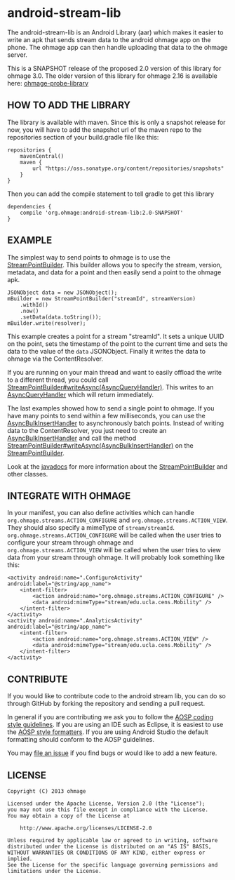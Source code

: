 android-stream-lib
==================

The android-stream-lib is an Android Library (aar) which makes it easier to write an apk that sends
stream data to the android ohmage app on the phone. The ohmage app can then handle uploading that
data to the ohmage server.

This is a SNAPSHOT release of the proposed 2.0 version of this library for ohmage 3.0. The older
version of this library for ohmage 2.16 is available here: [ohmage-probe-library]

HOW TO ADD THE LIBRARY
----------------------

The library is available with maven. Since this is only a snapshot release for now, you will have to
add the snapshot url of the maven repo to the repositories section of your build.gradle file like
this:

    repositories {
        mavenCentral()
        maven {
            url "https://oss.sonatype.org/content/repositories/snapshots"
        }
    }

Then you can add the compile statement to tell gradle to get this library

    dependencies {
        compile 'org.ohmage:android-stream-lib:2.0-SNAPSHOT'
    }

EXAMPLE
-------

The simplest way to send points to ohmage is to use the [StreamPointBuilder]. This builder allows
you to specify the stream, version, metadata, and data for a point and then easily send a point to
the ohmage apk.

    JSONObject data = new JSONObject();
    mBuilder = new StreamPointBuilder("streamId", streamVersion)
        .withId()
        .now()
        .setData(data.toString());
    mBuilder.write(resolver);

This example creates a point for a stream "streamId". It sets a unique UUID on the point, sets the
timestamp of the point to the current time and sets the data to the value of the `data` JSONObject.
Finally it writes the data to ohmage via the ContentResolver.

If you are running on your main thread and want to easily offload the write to a different thread,
you could call [StreamPointBuilder#writeAsync(AsyncQueryHandler)]. This writes to an
[AsyncQueryHandler] which will return immediately.

The last examples showed how to send a single point to ohmage. If you have many points to send
within a few milliseconds, you can use the [AsyncBulkInsertHandler] to asynchronously batch points.
Instead of writing data to the ContentResolver, you just need to create an [AsyncBulkInsertHandler]
and call the method [StreamPointBuilder#writeAsync(AsyncBulkInsertHandler)] on the
[StreamPointBuilder].

Look at the [javadocs] for more information about the [StreamPointBuilder] and other classes.

INTEGRATE WITH OHMAGE
---------------------

In your manifest, you can also define activities which can handle
`org.ohmage.streams.ACTION_CONFIGURE` and
`org.ohmage.streams.ACTION_VIEW`. They should also specify a mimeType of
`stream/streamId`. `org.ohmage.streams.ACTION_CONFIGURE` will be called when the user tries to
configure your stream through ohmage and `org.ohmage.streams.ACTION_VIEW` will be called when the
user tries to view data from your stream through ohmage. It will probably look something like this:

    <activity android:name=".ConfigureActivity" android:label="@string/app_name">
        <intent-filter>
            <action android:name="org.ohmage.streams.ACTION_CONFIGURE" />
            <data android:mimeType="stream/edu.ucla.cens.Mobility" />
        </intent-filter>
    </activity>
    <activity android:name=".AnalyticsActivity" android:label="@string/app_name">
        <intent-filter>
            <action android:name="org.ohmage.streams.ACTION_VIEW" />
            <data android:mimeType="stream/edu.ucla.cens.Mobility" />
        </intent-filter>
    </activity>

CONTRIBUTE
----------

If you would like to contribute code to the android stream lib, you can do so through
GitHub by forking the repository and sending a pull request.

In general if you are contributing we ask you to follow the [AOSP coding style guidelines]. If you
are using an IDE such as Eclipse, it is easiest to use the [AOSP style formatters]. If you are using
Android Studio the default formatting should conform to the AOSP guidelines.

You may [file an issue] if you find bugs or would like to add a new feature.

LICENSE
-------

    Copyright (C) 2013 ohmage

    Licensed under the Apache License, Version 2.0 (the "License");
    you may not use this file except in compliance with the License.
    You may obtain a copy of the License at

        http://www.apache.org/licenses/LICENSE-2.0

    Unless required by applicable law or agreed to in writing, software
    distributed under the License is distributed on an "AS IS" BASIS,
    WITHOUT WARRANTIES OR CONDITIONS OF ANY KIND, either express or implied.
    See the License for the specific language governing permissions and
    limitations under the License.


[ohmage-probe-library]: https://github.com/ohmage/ohmage-probe-library
[StreamPointBuilder]: http://ohmage.org/android-stream-lib/reference/org/ohmage/streams/StreamPointBuilder.html
[StreamPointBuilder#writeAsync(AsyncQueryHandler)]: http://ohmage.org/android-stream-lib/reference/org/ohmage/streams/StreamPointBuilder.html#writeAsync(android.content.AsyncQueryHandler,%20int,%20java.lang.Object)
[AsyncQueryHandler]: http://developer.android.com/reference/android/content/AsyncQueryHandler.html
[AsyncBulkInsertHandler]: http://ohmage.org/android-stream-lib/reference/org/ohmage/streams/AsyncBulkInsertHandler.html
[StreamPointBuilder#writeAsync(AsyncBulkInsertHandler)]: http://ohmage.org/android-stream-lib/reference/org/ohmage/streams/StreamPointBuilder.html#writeAsync(org.ohmage.streams.AsyncBulkInsertHandler)
[javadocs]: http://ohmage.org/android-stream-lib/reference/org/ohmage/streams/package-summary.html
[AOSP coding style guidelines]: http://source.android.com/source/code-style.html
[AOSP style formatters]: http://source.android.com/source/using-eclipse.html#eclipse-formatting
[file an issue]: https://github.com/ohmage/android-stream-lib/issues/new